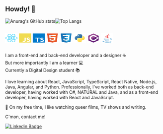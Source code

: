 ## Howdy! 👋


![Anurag's GitHub stats](https://github-readme-stats.vercel.app/api?username=anapalmeida&show_icons=true&theme=dracula)![Top Langs](https://github-readme-stats.vercel.app/api/top-langs/?username=anapalmeida&layout=compact&langs_count=8&theme=dracula)

<div style="display: inline_block"><br>
  <img align="center" alt="React" height="30" width="40" src="https://raw.githubusercontent.com/devicons/devicon/master/icons/react/react-original.svg">
  <img align="center" alt="JavaScript" height="30" width="40" src="https://raw.githubusercontent.com/devicons/devicon/master/icons/javascript/javascript-plain.svg">
  <img align="center" alt="TypeScript" height="30" width="40" src="https://raw.githubusercontent.com/devicons/devicon/master/icons/typescript/typescript-plain.svg">
  <img align="center" alt="HTML" height="30" width="40" src="https://raw.githubusercontent.com/devicons/devicon/master/icons/html5/html5-original.svg">
  <img align="center" alt="CSS" height="30" width="40" src="https://raw.githubusercontent.com/devicons/devicon/master/icons/css3/css3-original.svg">
  <img align="center" alt="Python" height="30" width="40" src="https://raw.githubusercontent.com/devicons/devicon/master/icons/python/python-original.svg">
  <img align="center" alt="CSharp" height="30" width="40" src="https://raw.githubusercontent.com/devicons/devicon/master/icons/csharp/csharp-original.svg">
   <img align="center" alt="Java" height="30" width="40" src="https://raw.githubusercontent.com/devicons/devicon/master/icons/java/java-original.svg">
</div><br/>

I am a front-end and back-end developer and a designer ☕ <br/>
But more importantly I am a learner 💻<br/>
Currently a Digital Design student 📚<br/>

I love learning about  React, JavaScript, TypeScript, React Native, Node.js, Java, Angular, and Python. Professionally, I've worked both as back-end developer, having worked with C#, NATURAL and Java, and as a front-end developer, having worked with React and JavaScript. <br>

:purple_heart: On my free time, I like watching queer films, TV shows and writing.

C'mon, contact me!

[![Linkedin Badge](https://img.shields.io/badge/-Ana%20Almeida-purple?style=flat-square&logo=Linkedin&logoColor=white&link=https://www.linkedin.com/in/ana-almeida-72bab8161/)](https://www.linkedin.com/in/ana-almeida-72bab8161/)
